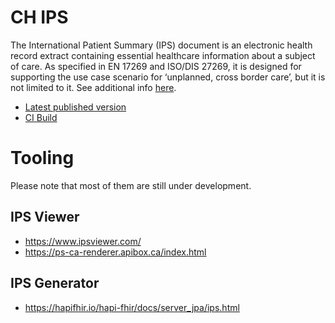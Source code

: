 # CH IPS

The International Patient Summary (IPS) document is an electronic health record extract containing essential healthcare information about a subject of care. As specified in EN 17269 and ISO/DIS 27269, it is designed for supporting the use case scenario for ‘unplanned, cross border care’, but it is not limited to it. See additional info [here](https://build.fhir.org/ig/HL7/fhir-ips/).

* [Latest published version](https://fhir.ch/ig/ch-ips/index.html)
* [CI Build](https://build.fhir.org/ig/hl7ch/ch-ips/)

# Tooling
Please note that most of them are still under development.

## IPS Viewer
* https://www.ipsviewer.com/
* https://ps-ca-renderer.apibox.ca/index.html

## IPS Generator
* https://hapifhir.io/hapi-fhir/docs/server_jpa/ips.html
